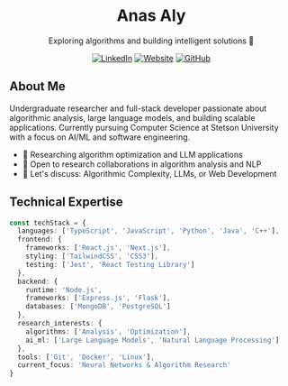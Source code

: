 <div align="center">
  <h1>Anas Aly</h1>
  <p>Exploring algorithms and building intelligent solutions 🧠</p>
  
  [![LinkedIn](https://img.shields.io/badge/LinkedIn-0077B5?style=for-the-badge&logo=linkedin&logoColor=white)](https://linkedin.com/in/anasaly)
  [![Website](https://img.shields.io/badge/Portfolio-3e4248?style=for-the-badge&logo=safari&logoColor=white)](https://anasgamal.github.io/)
  [![GitHub](https://img.shields.io/badge/GitHub-100000?style=for-the-badge&logo=github&logoColor=white)](https://github.com/AnasGamal)
</div>

## About Me

Undergraduate researcher and full-stack developer passionate about algorithmic analysis, large language models, and building scalable applications. Currently pursuing Computer Science at Stetson University with a focus on AI/ML and software engineering.

- 🔭 Researching algorithm optimization and LLM applications
- 👯 Open to research collaborations in algorithm analysis and NLP
- 💬 Let's discuss: Algorithmic Complexity, LLMs, or Web Development

## Technical Expertise

```typescript
const techStack = {
  languages: ['TypeScript', 'JavaScript', 'Python', 'Java', 'C++'],
  frontend: {
    frameworks: ['React.js', 'Next.js'],
    styling: ['TailwindCSS', 'CSS3'],
    testing: ['Jest', 'React Testing Library']
  },
  backend: {
    runtime: 'Node.js',
    frameworks: ['Express.js', 'Flask'],
    databases: ['MongoDB', 'PostgreSQL']
  },
  research_interests: {
    algorithms: ['Analysis', 'Optimization'],
    ai_ml: ['Large Language Models', 'Natural Language Processing']
  },
  tools: ['Git', 'Docker', 'Linux'],
  current_focus: 'Neural Networks & Algorithm Research'
}
